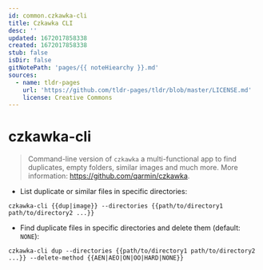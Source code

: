 ```yaml
---
id: common.czkawka-cli
title: Czkawka CLI
desc: ''
updated: 1672017858338
created: 1672017858338
stub: false
isDir: false
gitNotePath: 'pages/{{ noteHiearchy }}.md'
sources:
  - name: tldr-pages
    url: 'https://github.com/tldr-pages/tldr/blob/master/LICENSE.md'
    license: Creative Commons
---
```

# czkawka-cli

> Command-line version of `czkawka` a multi-functional app to find duplicates, empty folders, similar images and much more.
> More information: <https://github.com/qarmin/czkawka>.

- List duplicate or similar files in specific directories:

`czkawka-cli {{dup|image}} --directories {{path/to/directory1 path/to/directory2 ...}}`

- Find duplicate files in specific directories and delete them (default: `NONE`):

`czkawka-cli dup --directories {{path/to/directory1 path/to/directory2 ...}} --delete-method {{AEN|AEO|ON|OO|HARD|NONE}}`

